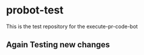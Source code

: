 # probot-test
This is the test repository for the execute-pr-code-bot

## Again Testing new changes
